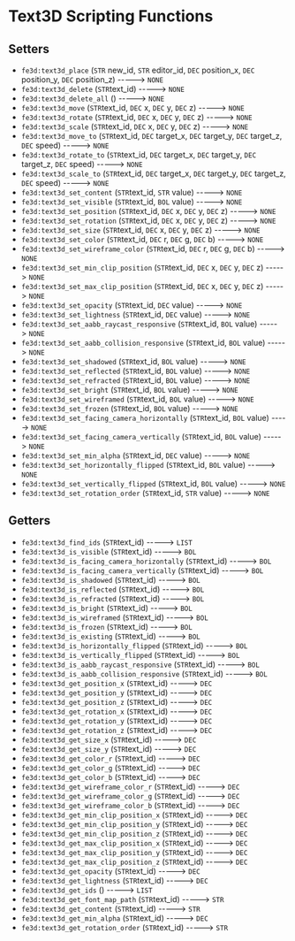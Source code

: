 # Text3D Scripting Functions

## Setters

- `fe3d:text3d_place` (`STR` new_id, `STR` editor_id, `DEC` position_x, `DEC` position_y, `DEC` position_z) -----> `NONE`
- `fe3d:text3d_delete` (`STR`text_id) -----> `NONE`
- `fe3d:text3d_delete_all` () -----> `NONE`
- `fe3d:text3d_move` (`STR`text_id, `DEC` x, `DEC` y, `DEC` z) -----> `NONE`
- `fe3d:text3d_rotate` (`STR`text_id, `DEC` x, `DEC` y, `DEC` z) -----> `NONE`
- `fe3d:text3d_scale` (`STR`text_id, `DEC` x, `DEC` y, `DEC` z) -----> `NONE`
- `fe3d:text3d_move_to` (`STR`text_id, `DEC` target_x, `DEC` target_y, `DEC` target_z, `DEC` speed) -----> `NONE`
- `fe3d:text3d_rotate_to` (`STR`text_id, `DEC` target_x, `DEC` target_y, `DEC` target_z, `DEC` speed) -----> `NONE`
- `fe3d:text3d_scale_to` (`STR`text_id, `DEC` target_x, `DEC` target_y, `DEC` target_z, `DEC` speed) -----> `NONE`
- `fe3d:text3d_set_content` (`STR`text_id, `STR` value) -----> `NONE`
- `fe3d:text3d_set_visible` (`STR`text_id, `BOL` value) -----> `NONE`
- `fe3d:text3d_set_position` (`STR`text_id, `DEC` x, `DEC` y, `DEC` z) -----> `NONE`
- `fe3d:text3d_set_rotation` (`STR`text_id, `DEC` x, `DEC` y, `DEC` z) -----> `NONE`
- `fe3d:text3d_set_size` (`STR`text_id, `DEC` x, `DEC` y, `DEC` z) -----> `NONE`
- `fe3d:text3d_set_color` (`STR`text_id, `DEC` r, `DEC` g, `DEC` b) -----> `NONE`
- `fe3d:text3d_set_wireframe_color` (`STR`text_id, `DEC` r, `DEC` g, `DEC` b) -----> `NONE`
- `fe3d:text3d_set_min_clip_position` (`STR`text_id, `DEC` x, `DEC` y, `DEC` z) -----> `NONE`
- `fe3d:text3d_set_max_clip_position` (`STR`text_id, `DEC` x, `DEC` y, `DEC` z) -----> `NONE`
- `fe3d:text3d_set_opacity` (`STR`text_id, `DEC` value) -----> `NONE`
- `fe3d:text3d_set_lightness` (`STR`text_id, `DEC` value) -----> `NONE`
- `fe3d:text3d_set_aabb_raycast_responsive` (`STR`text_id, `BOL` value) -----> `NONE`
- `fe3d:text3d_set_aabb_collision_responsive` (`STR`text_id, `BOL` value) -----> `NONE`
- `fe3d:text3d_set_shadowed` (`STR`text_id, `BOL` value) -----> `NONE`
- `fe3d:text3d_set_reflected` (`STR`text_id, `BOL` value) -----> `NONE`
- `fe3d:text3d_set_refracted` (`STR`text_id, `BOL` value) -----> `NONE`
- `fe3d:text3d_set_bright` (`STR`text_id, `BOL` value) -----> `NONE`
- `fe3d:text3d_set_wireframed` (`STR`text_id, `BOL` value) -----> `NONE`
- `fe3d:text3d_set_frozen` (`STR`text_id, `BOL` value) -----> `NONE`
- `fe3d:text3d_set_facing_camera_horizontally` (`STR`text_id, `BOL` value) -----> `NONE`
- `fe3d:text3d_set_facing_camera_vertically` (`STR`text_id, `BOL` value) -----> `NONE`
- `fe3d:text3d_set_min_alpha` (`STR`text_id, `DEC` value) -----> `NONE`
- `fe3d:text3d_set_horizontally_flipped` (`STR`text_id, `BOL` value) -----> `NONE`
- `fe3d:text3d_set_vertically_flipped` (`STR`text_id, `BOL` value) -----> `NONE`
- `fe3d:text3d_set_rotation_order` (`STR`text_id, `STR` value) -----> `NONE`

## Getters

- `fe3d:text3d_find_ids` (`STR`text_id) -----> `LIST`
- `fe3d:text3d_is_visible` (`STR`text_id) -----> `BOL`
- `fe3d:text3d_is_facing_camera_horizontally` (`STR`text_id) -----> `BOL`
- `fe3d:text3d_is_facing_camera_vertically` (`STR`text_id) -----> `BOL`
- `fe3d:text3d_is_shadowed` (`STR`text_id) -----> `BOL`
- `fe3d:text3d_is_reflected` (`STR`text_id) -----> `BOL`
- `fe3d:text3d_is_refracted` (`STR`text_id) -----> `BOL`
- `fe3d:text3d_is_bright` (`STR`text_id) -----> `BOL`
- `fe3d:text3d_is_wireframed` (`STR`text_id) -----> `BOL`
- `fe3d:text3d_is_frozen` (`STR`text_id) -----> `BOL`
- `fe3d:text3d_is_existing` (`STR`text_id) -----> `BOL`
- `fe3d:text3d_is_horizontally_flipped` (`STR`text_id) -----> `BOL`
- `fe3d:text3d_is_vertically_flipped` (`STR`text_id) -----> `BOL`
- `fe3d:text3d_is_aabb_raycast_responsive` (`STR`text_id) -----> `BOL`
- `fe3d:text3d_is_aabb_collision_responsive` (`STR`text_id) -----> `BOL`
- `fe3d:text3d_get_position_x` (`STR`text_id) -----> `DEC`
- `fe3d:text3d_get_position_y` (`STR`text_id) -----> `DEC`
- `fe3d:text3d_get_position_z` (`STR`text_id) -----> `DEC`
- `fe3d:text3d_get_rotation_x` (`STR`text_id) -----> `DEC`
- `fe3d:text3d_get_rotation_y` (`STR`text_id) -----> `DEC`
- `fe3d:text3d_get_rotation_z` (`STR`text_id) -----> `DEC`
- `fe3d:text3d_get_size_x` (`STR`text_id) -----> `DEC`
- `fe3d:text3d_get_size_y` (`STR`text_id) -----> `DEC`
- `fe3d:text3d_get_color_r` (`STR`text_id) -----> `DEC`
- `fe3d:text3d_get_color_g` (`STR`text_id) -----> `DEC`
- `fe3d:text3d_get_color_b` (`STR`text_id) -----> `DEC`
- `fe3d:text3d_get_wireframe_color_r` (`STR`text_id) -----> `DEC`
- `fe3d:text3d_get_wireframe_color_g` (`STR`text_id) -----> `DEC`
- `fe3d:text3d_get_wireframe_color_b` (`STR`text_id) -----> `DEC`
- `fe3d:text3d_get_min_clip_position_x` (`STR`text_id) -----> `DEC`
- `fe3d:text3d_get_min_clip_position_y` (`STR`text_id) -----> `DEC`
- `fe3d:text3d_get_min_clip_position_z` (`STR`text_id) -----> `DEC`
- `fe3d:text3d_get_max_clip_position_x` (`STR`text_id) -----> `DEC`
- `fe3d:text3d_get_max_clip_position_y` (`STR`text_id) -----> `DEC`
- `fe3d:text3d_get_max_clip_position_z` (`STR`text_id) -----> `DEC`
- `fe3d:text3d_get_opacity` (`STR`text_id) -----> `DEC`
- `fe3d:text3d_get_lightness` (`STR`text_id) -----> `DEC`
- `fe3d:text3d_get_ids` () -----> `LIST`
- `fe3d:text3d_get_font_map_path` (`STR`text_id) -----> `STR`
- `fe3d:text3d_get_content` (`STR`text_id) -----> `STR`
- `fe3d:text3d_get_min_alpha` (`STR`text_id) -----> `DEC`
- `fe3d:text3d_get_rotation_order` (`STR`text_id) -----> `STR`
